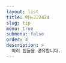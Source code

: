 ```yaml
---
layout: list
title: 메뉴222424
slug: tip
menu: true
submenu: false
order: 4
description: >
  여러 팁들을 공유합니다.
---
```

